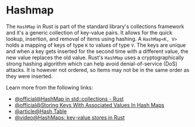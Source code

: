 # Hashmap

The `HashMap` in Rust is part of the standard library's collections framework and it's a generic collection of key-value pairs. It allows for the quick lookup, insertion, and removal of items using hashing. A `HashMap<K, V>` holds a mapping of keys of type `K` to values of type `V`. The keys are unique and when a key gets inserted for the second time with a different value, the new value replaces the old value. Rust's `HashMap` uses a cryptographically strong hashing algorithm which can help avoid denial-of-service (DoS) attacks. It is however not ordered, so items may not be in the same order as they were inserted.

Learn more from the following links:

- [@official@HashMap in std::collections - Rust](https://doc.rust-lang.org/std/collections/struct.HashMap.html)
- [@official@Storing Keys With Associated Values In Hash Maps](https://doc.rust-lang.org/book/ch08-03-hash-maps.html?highlight=hashmap#storing-keys-with-associated-values-in-hash-maps)
- [@article@Hash Table](https://en.wikipedia.org/wiki/Hash_table)
- [@video@HashMaps: key-value stores in Rust](https://www.youtube.com/watch?v=BfmSYuDdg8Q)
